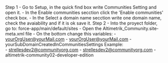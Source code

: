 Step 1 - Go to Setup, in the quick find box write Communities Setting and open it.
       - In the Enable communities secction click the 'Enable communities' check box.
       - In the Select a domain name secction write one domain name, check the avaiability and if it is ok save it.
Step 2 - Into the proyect folder, go to: force-app/main/default/sites
       - Open the Altimetrik_Community.site-meta.xml file
       - On the bottom change this variables:
                - <siteAdmin>yourOrgUser@yourMail.com</siteAdmin>
                - <siteGuestRecordDefaultOwner>yourOrgUser@yourMail.com</siteGuestRecordDefaultOwner>
                - <subdomain>yourSubDomainCreatedInCommunitiesSettings</subdomain>
        Example:    
                - <siteAdmin>strellesdev2@communityorg.com</siteAdmin>
                - <siteGuestRecordDefaultOwner>strellesdev2@communityorg.com</siteGuestRecordDefaultOwner>
                - <subdomain>altimetrik-community02-developer-edition</subdomain>

